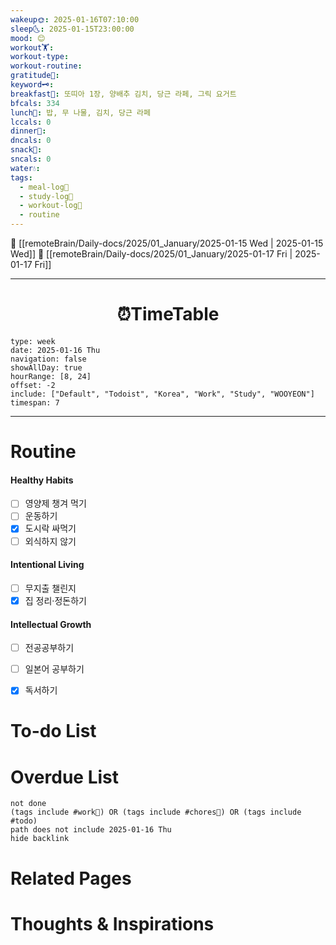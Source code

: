 ```yaml
---
wakeup🌞: 2025-01-16T07:10:00
sleep🌜: 2025-01-15T23:00:00
mood: 😊
workout🏋️: 
workout-type: 
workout-routine: 
gratitude🙏: 
keyword🗝️: 
breakfast🍳: 또띠아 1장, 양배추 김치, 당근 라페, 그릭 요거트
bfcals: 334
lunch🍚: 밥, 무 나물, 김치, 당근 라페
lccals: 0
dinner🥗: 
dncals: 0
snack🍬: 
sncals: 0
water💧: 
tags:
  - meal-log📝
  - study-log📓
  - workout-log💪
  - routine
---
```


🔺 [[remoteBrain/Daily-docs/2025/01_January/2025-01-15 Wed | 2025-01-15 Wed]]
🔻 [[remoteBrain/Daily-docs/2025/01_January/2025-01-17 Fri | 2025-01-17 Fri]]
___
<h1> <center>⏰TimeTable </center> </h1>

```gEvent
type: week
date: 2025-01-16 Thu
navigation: false
showAllDay: true
hourRange: [8, 24]
offset: -2
include: ["Default", "Todoist", "Korea", "Work", "Study", "WOOYEON"]
timespan: 7
```

--- 


# Routine 

####  Healthy Habits
- [ ] 영양제 챙겨 먹기
- [ ] 운동하기
- [x] 도시락 싸먹기
- [ ] 외식하지 않기 

####  Intentional Living 
- [ ] 무지출 챌린지 
- [x] 집 정리·정돈하기

#### Intellectual Growth
- [ ] 전공공부하기
- [ ] 일본어 공부하기
- [x] 독서하기



# To-do List


# Overdue List
```tasks
not done
(tags include #work💼) OR (tags include #chores🧺) OR (tags include #todo)
path does not include 2025-01-16 Thu
hide backlink
```

# Related Pages



# Thoughts & Inspirations

